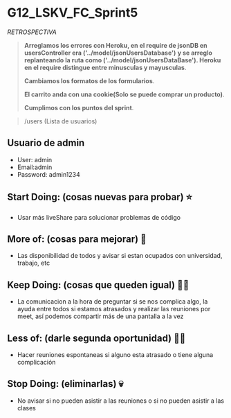 # G12_LSKV_FC_Sprint5

*RETROSPECTIVA*

> **Arreglamos los errores con Heroku, en el  require de jsonDB en usersController era ('../model/jsonUsersDatabase')**
 **y se arreglo replanteando la ruta como ('../model/jsonUsersDataBase'). Heroku en el require distingue entre minusculas y mayusculas**.
> 
> **Cambiamos los formatos de los formularios**.
> 
> **El carrito anda con una cookie(Solo se puede comprar un producto)**.
> 
> **Cumplimos con los puntos del sprint**.

>/users (Lista de usuarios)
## Usuario de admin
- User: admin
- Email:admin
- Password: admin1234

## Start Doing: (cosas nuevas para probar) ⭐
- Usar más liveShare para solucionar problemas de código
       

## More of: (cosas para mejorar) 🌼
- Las disponibilidad de todos y avisar si estan ocupados con universidad, trabajo, etc


## Keep Doing: (cosas que queden igual) 👌🏻
- La comunicacion a la hora de preguntar si se nos complica algo, la ayuda entre todos si estamos atrasados y realizar las reuniones por meet, así podemos compartir más de una pantalla a la vez


## Less of: (darle segunda oportunidad) ✌🏻
- Hacer reuniones espontaneas si alguno esta atrasado o tiene alguna complicación


## Stop Doing: (eliminarlas) 💀
- No avisar si no pueden asistir a las reuniones o si no pueden asistir a las clases 
